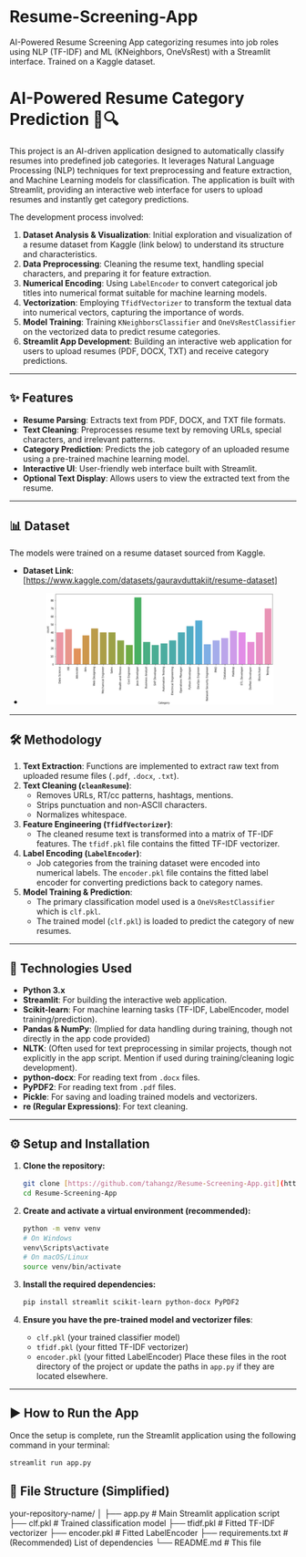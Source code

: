 # Resume-Screening-App
AI-Powered Resume Screening App categorizing resumes into job roles using NLP (TF-IDF) and ML (KNeighbors, OneVsRest) with a Streamlit interface. Trained on a Kaggle dataset.

# AI-Powered Resume Category Prediction 📄🔍

This project is an AI-driven application designed to automatically classify resumes into predefined job categories. It leverages Natural Language Processing (NLP) techniques for text preprocessing and feature extraction, and Machine Learning models for classification. The application is built with Streamlit, providing an interactive web interface for users to upload resumes and instantly get category predictions.

The development process involved:
1.  **Dataset Analysis & Visualization**: Initial exploration and visualization of a resume dataset from Kaggle (link below) to understand its structure and characteristics.
2.  **Data Preprocessing**: Cleaning the resume text, handling special characters, and preparing it for feature extraction.
3.  **Numerical Encoding**: Using `LabelEncoder` to convert categorical job titles into numerical format suitable for machine learning models.
4.  **Vectorization**: Employing `TfidfVectorizer` to transform the textual data into numerical vectors, capturing the importance of words.
5.  **Model Training**: Training `KNeighborsClassifier` and `OneVsRestClassifier` on the vectorized data to predict resume categories.
6.  **Streamlit App Development**: Building an interactive web application for users to upload resumes (PDF, DOCX, TXT) and receive category predictions.

---

## ✨ Features

* **Resume Parsing**: Extracts text from PDF, DOCX, and TXT file formats.
* **Text Cleaning**: Preprocesses resume text by removing URLs, special characters, and irrelevant patterns.
* **Category Prediction**: Predicts the job category of an uploaded resume using a pre-trained machine learning model.
* **Interactive UI**: User-friendly web interface built with Streamlit.
* **Optional Text Display**: Allows users to view the extracted text from the resume.

---

## 📊 Dataset

The models were trained on a resume dataset sourced from Kaggle.
* **Dataset Link**: [https://www.kaggle.com/datasets/gauravduttakiit/resume-dataset]
* <p align="center">
  <img src="Screenshot 2025-05-21 141821.png" alt="Sample Gesture" width="400"/>
</p>

---

## 🛠️ Methodology

1.  **Text Extraction**: Functions are implemented to extract raw text from uploaded resume files (`.pdf`, `.docx`, `.txt`).
2.  **Text Cleaning (`cleanResume`)**:
    * Removes URLs, RT/cc patterns, hashtags, mentions.
    * Strips punctuation and non-ASCII characters.
    * Normalizes whitespace.
3.  **Feature Engineering (`TfidfVectorizer`)**:
    * The cleaned resume text is transformed into a matrix of TF-IDF features. The `tfidf.pkl` file contains the fitted TF-IDF vectorizer.
4.  **Label Encoding (`LabelEncoder`)**:
    * Job categories from the training dataset were encoded into numerical labels. The `encoder.pkl` file contains the fitted label encoder for converting predictions back to category names.
5.  **Model Training & Prediction**:
    * The primary classification model used is a `OneVsRestClassifier` which is `clf.pkl`.
    * The trained model (`clf.pkl`) is loaded to predict the category of new resumes.

---

## 🚀 Technologies Used

* **Python 3.x**
* **Streamlit**: For building the interactive web application.
* **Scikit-learn**: For machine learning tasks (TF-IDF, LabelEncoder, model training/prediction).
* **Pandas & NumPy**: (Implied for data handling during training, though not directly in the app code provided)
* **NLTK**: (Often used for text preprocessing in similar projects, though not explicitly in the app script. Mention if used during training/cleaning logic development).
* **python-docx**: For reading text from `.docx` files.
* **PyPDF2**: For reading text from `.pdf` files.
* **Pickle**: For saving and loading trained models and vectorizers.
* **re (Regular Expressions)**: For text cleaning.

---

## ⚙️ Setup and Installation

1.  **Clone the repository:**
    ```bash
    git clone [https://github.com/tahangz/Resume-Screening-App.git](https://github.com/your-username/Resume-Screening-App.git)
    cd Resume-Screening-App
    ```

2.  **Create and activate a virtual environment (recommended):**
    ```bash
    python -m venv venv
    # On Windows
    venv\Scripts\activate
    # On macOS/Linux
    source venv/bin/activate
    ```

3.  **Install the required dependencies:**
    ```bash
    pip install streamlit scikit-learn python-docx PyPDF2
    ```

4.  **Ensure you have the pre-trained model and vectorizer files**:
    * `clf.pkl` (your trained classifier model)
    * `tfidf.pkl` (your fitted TF-IDF vectorizer)
    * `encoder.pkl` (your fitted LabelEncoder)
    Place these files in the root directory of the project or update the paths in `app.py` if they are located elsewhere.

---

## ▶️ How to Run the App

Once the setup is complete, run the Streamlit application using the following command in your terminal:

```bash
streamlit run app.py
````

## 📂 File Structure (Simplified)
your-repository-name/
│
├── app.py                # Main Streamlit application script
├── clf.pkl               # Trained classification model
├── tfidf.pkl             # Fitted TF-IDF vectorizer
├── encoder.pkl           # Fitted LabelEncoder
├── requirements.txt      # (Recommended) List of dependencies
└── README.md             # This file
